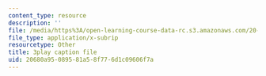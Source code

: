 ```yaml
---
content_type: resource
description: ''
file: /media/https%3A/open-learning-course-data-rc.s3.amazonaws.com/20-219-becoming-the-next-bill-nye-writing-and-hosting-the-educational-show-january-iap-2015/20680a95089581a58f776d1c09606f7a_17uL1VoaWTQ.srt
file_type: application/x-subrip
resourcetype: Other
title: 3play caption file
uid: 20680a95-0895-81a5-8f77-6d1c09606f7a
---
```

